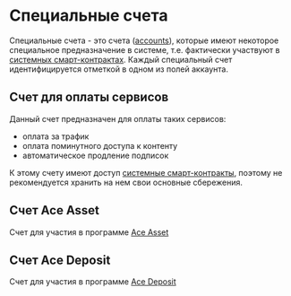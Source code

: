 # Специальные счета

Специальные счета - это счета ([accounts][1]), которые имеют некоторое специальное предназначение в системе, т.е. фактически участвуют в [системных смарт-контрактах][2]. Каждый специальный счет идентифицируется отметкой в одном из полей аккаунта.


## Счет для оплаты сервисов

Данный счет предназначен для оплаты таких сервисов:

- оплата за трафик
- оплата поминутного доступа к контенту
- автоматическое продление подписок

К этому счету имеют доступ [системные смарт-контракты][2], поэтому не рекомендуется хранить на нем свои основные сбережения.


## Счет Ace Asset

Cчет для участия в программе [Ace Asset][3]


## Счет Ace Deposit

Cчет для участия в программе [Ace Deposit][4]


[1]: accounts-and-devices.md
[2]: system-smart-contracts.md
[3]: ../services/ace-asset.md
[4]: ../services/ace-deposit.md